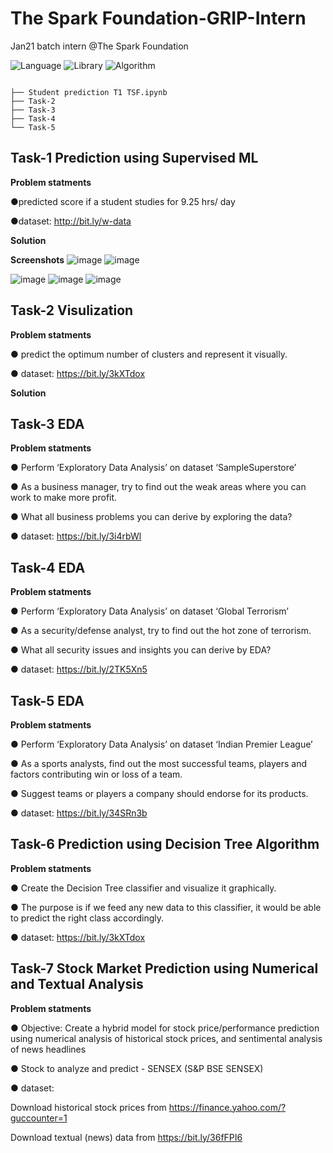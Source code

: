 # The Spark Foundation-GRIP-Intern
Jan21 batch intern @The Spark Foundation

![Language](https://img.shields.io/badge/Library-Python-Blue.svg) ![Library](https://img.shields.io/badge/Scrypt-Pandas-Orange.svg) ![Algorithm](https://img.shields.io/badge/code-ML-purple.svg)  




```
 
├── Student prediction T1 TSF.ipynb
├── Task-2  
├── Task-3 
├── Task-4  
└── Task-5

```



##  Task-1 Prediction using Supervised ML


__Problem statments__

●predicted score if a student studies for 9.25 hrs/ day

●dataset: http://bit.ly/w-data


__Solution__



__Screenshots__
![image](https://user-images.githubusercontent.com/62024355/103554391-dc3dc100-4ed4-11eb-956c-38273f083bdc.png)
![image](https://user-images.githubusercontent.com/62024355/103554418-e8298300-4ed4-11eb-94b5-ee75ea6a8ee6.png)

![image](https://user-images.githubusercontent.com/62024355/103554316-b7494e00-4ed4-11eb-8b3b-1a62d725a7f0.png)
![image](https://user-images.githubusercontent.com/62024355/103554440-f5467200-4ed4-11eb-8af7-c90d7cc96563.png)
![image](https://user-images.githubusercontent.com/62024355/103554479-03948e00-4ed5-11eb-9628-e89e8a3429b8.png)




##  Task-2 Visulization


__Problem statments__

● predict the optimum number of clusters and represent it visually.

● dataset: https://bit.ly/3kXTdox


__Solution__



##  Task-3 EDA


__Problem statments__

● Perform ‘Exploratory Data Analysis’ on dataset ‘SampleSuperstore’

● As a business manager, try to find out the weak areas where you can work to make more profit.

● What all business problems you can derive by exploring the data?

● dataset: https://bit.ly/3i4rbWl


##  Task-4 EDA


__Problem statments__

● Perform ‘Exploratory Data Analysis’ on dataset ‘Global Terrorism’

● As a security/defense analyst, try to find out the hot zone of terrorism.

● What all security issues and insights you can derive by EDA?

● dataset: https://bit.ly/2TK5Xn5


##  Task-5 EDA


__Problem statments__

● Perform ‘Exploratory Data Analysis’ on dataset ‘Indian Premier League’

● As a sports analysts, find out the most successful teams, players and factors contributing win or loss of a team.

● Suggest teams or players a company should endorse for its products.

● dataset: https://bit.ly/34SRn3b



##  Task-6 Prediction using Decision Tree Algorithm


__Problem statments__

● Create the Decision Tree classifier and visualize it graphically.

● The purpose is if we feed any new data to this classifier, it would be able to predict the right class accordingly.

● dataset: https://bit.ly/3kXTdox




##  Task-7 Stock Market Prediction using Numerical and Textual Analysis


__Problem statments__


● Objective: Create a hybrid model for stock price/performance prediction using numerical analysis of historical stock prices, and sentimental analysis of news headlines

● Stock to analyze and predict - SENSEX (S&P BSE SENSEX)

● dataset: 

Download historical stock prices from https://finance.yahoo.com/?guccounter=1

Download textual (news) data from https://bit.ly/36fFPI6


